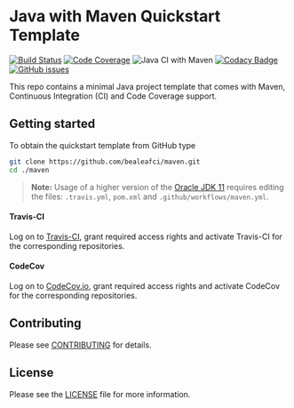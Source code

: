 # Java with Maven Quickstart Template
[![Build Status](https://travis-ci.org/bealeafci/maven.svg?branch=master)](https://travis-ci.org/bealeafci/maven) [![Code Coverage](https://codecov.io/gh/bealeafci/maven/branch/master/graphs/badge.svg?branch=master)](https://codecov.io/gh/bealeafci/maven)
![Java CI with Maven](https://github.com/bealeafci/maven/workflows/Java%20CI%20with%20Maven/badge.svg)
[![Codacy Badge](https://api.codacy.com/project/badge/Grade/42b296ce3ea84ab4bb4fa6424b6edb9c)](https://www.codacy.com/gh/bealeafci/maven)
[![GitHub issues](https://img.shields.io/github/issues/bealeafci/maven)](https://github.com/bealeafci/maven/issues)

This repo contains a minimal Java project template that comes with Maven, Continuous Integration (CI) and Code Coverage support.

## Getting started
To obtain the quickstart template from GitHub type

```bash
git clone https://github.com/bealeafci/maven.git
cd ./maven
```

> **Note:** Usage of a higher version of the [Oracle JDK 11](https://www.oracle.com/java/technologies/javase-jdk11-downloads.html) requires editing the files: `.travis.yml`, `pom.xml` and `.github/workflows/maven.yml`.

#### Travis-CI
Log on to [Travis-CI](https://www.travis-ci.org), grant required access rights and activate Travis-CI for the corresponding repositories.

#### CodeCov
Log on to [CodeCov.io](https://codecov.io/login), grant required access rights and activate CodeCov for the corresponding repositories.

## Contributing
Please see [CONTRIBUTING](https://github.com/bealeafci/maven/blob/master/CONTRIBUTING.md) for details.

## License
Please see the [LICENSE](https://github.com/bealeafci/maven/blob/master/LICENSE) file for more information.
